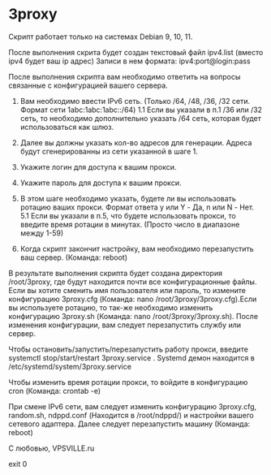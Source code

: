 # 3proxy
Скрипт работает только на системах Debian 9, 10, 11.

После выполнения скрита будет создан текстовый файл ipv4.list (вместо ipv4 будет ваш ip адрес)
Записи в нем формата: ipv4:port@login:pass


После выполнения скрипта вам необходимо ответить на вопросы связанные с конфигурацией вашего сервера.

1. Вам необходимо ввести IPv6 сеть. (Только /64, /48, /36, /32 сети. Формат сети 1abc:1abc:1abc::/64)
   1.1 Если вы указали в п.1 /36 или /32 сеть, то необходимо дополнительно указать /64 сеть, которая будет использоваться как шлюз. 
2. Далее вы должны указать кол-во адресов для генерации. Адреса будут сгенерированны из сети указанной в шаге 1.

3. Укажите логин для доступа к вашим прокси.
4. Укажите пароль для доступа к вашим прокси.
5. В этом шаге необходимо указать, будете ли вы использовать ротацию ваших прокси. Формат ответа y или Y - Да, n или N - Нет.
   5.1 Если вы указали в п.5, что будете использовать прокси, то введите время ротации в минутах. (Просто число в диапазоне между 1-59)
6. Когда скрипт закончит настройку, вам необходимо перезапустить ваш сервер. (Команда: reboot)



В результате выполнения скрипта будет создана директория /root/3proxy, где будут находится почти все конфигурационные файлы. Если вы хотите сменить имя пользователя или пароль, то измените конфигурацию 3proxy.cfg (Команда: nano /root/3proxy/3proxy.cfg).Если вы используете ротацию, то так-же необходимо изменить конфигурацию 3proxy.sh (Команда: nano /root/3proxy/3proxy.sh). После изменения конфигурации, вам следует перезапустить службу или сервер.

Чтобы остановить/запустить/перезапустить работу прокси, введите systemctl stop/start/restart 3proxy.service . Systemd демон находится в /etc/systemd/system/3proxy.service

Чтобы изменить время ротации прокси, то войдите в конфигурацию cron (Команда: crontab -e)

При смене IPv6 сети, вам следует изменить конфигурацию 3proxy.cfg, random.sh, ndppd.conf (Находится в /root/ndppd/) и настройки вашего сетевого адаптера. Далее следует перезапустить машину (Команда: reboot)



С любовью, VPSVILLE.ru

exit 0

